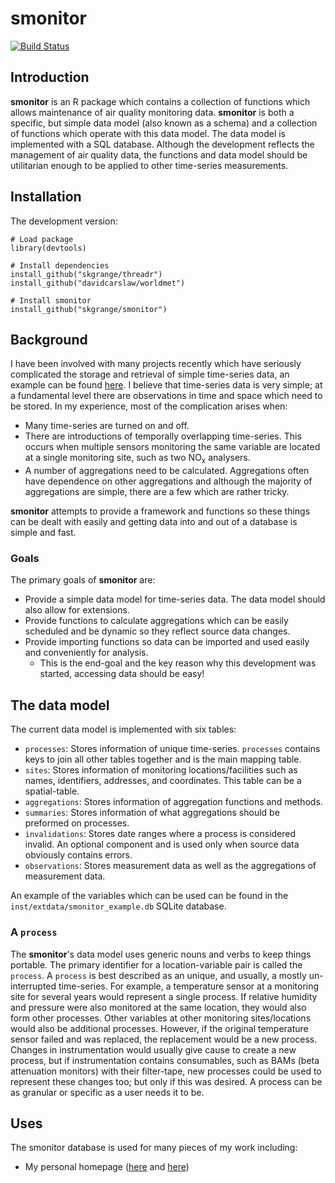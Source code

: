 # **smonitor**

[![Build Status](https://travis-ci.org/skgrange/smonitor.svg?branch=master)](https://travis-ci.org/skgrange/smonitor)

## Introduction

**smonitor** is an R package which contains a collection of functions which allows maintenance of air quality monitoring data. **smonitor** is both a specific, but simple data model (also known as a schema) and a collection of functions which operate with this data model. The data model is implemented with a SQL database. Although the development reflects the management of air quality data, the functions and data model should be utilitarian enough to be applied to other time-series measurements. 

## Installation

The development version: 
```
# Load package
library(devtools)

# Install dependencies
install_github("skgrange/threadr")
install_github("davidcarslaw/worldmet")

# Install smonitor
install_github("skgrange/smonitor")
```

## Background

I have been involved with many projects recently which have seriously complicated the storage and retrieval of simple time-series data, an example can be found [here](https://wiki.52north.org/bin/view/SensorWeb/SosDataModeling). I believe that time-series data is very simple; at a fundamental level there are observations in time and space which need to be stored. In my experience, most of the complication arises when:

  - Many time-series are turned on and off. 
  - There are introductions of temporally overlapping time-series. This occurs when multiple sensors monitoring the same variable are located at a single monitoring site, such as two NO<sub>x</sub> analysers.
  - A number of aggregations need to be calculated. Aggregations often have dependence on other aggregations and although the majority of aggregations are simple, there are a few which are rather tricky. 
  
**smonitor** attempts to provide a framework and functions so these things can be dealt with easily and getting data into and out of a database is simple and fast. 

### Goals

The primary goals of **smonitor** are: 

  - Provide a simple data model for time-series data. The data model should also allow for extensions.
  - Provide functions to calculate aggregations which can be easily scheduled and be dynamic so they reflect source data changes. 
  - Provide importing functions so data can be imported and used easily and conveniently for analysis. 
    - This is the end-goal and the key reason why this development was started, accessing data should be easy! 

## The data model

The current data model is implemented with six tables: 

  - `processes`: Stores information of unique time-series. `processes` contains keys to join all other tables together and is the main mapping table. 
  - `sites`: Stores information of monitoring locations/facilities such as names, identifiers, addresses, and coordinates. This table can be a spatial-table. 
  - `aggregations`: Stores information of aggregation functions and methods.
  - `summaries`: Stores information of what aggregations should be preformed on processes. 
  - `invalidations`: Stores date ranges where a process is considered invalid. An optional component and is used only when source data obviously contains errors. 
  - `observations`: Stores measurement data as well as the aggregations of measurement data.
  
An example of the variables which can be used can be found in the `inst/extdata/smonitor_example.db` SQLite database. 

### A `process`

The **smonitor**'s data model uses generic nouns and verbs to keep things portable. The primary identifier for a location-variable pair is called the `process`. A `process` is best described as an unique, and usually, a mostly un-interrupted time-series. For example, a temperature sensor at a monitoring site for several years would represent a single process. If relative humidity and pressure were also monitored at the same location, they would also form other processes. Other variables at other monitoring sites/locations would also be additional processes. However, if the original temperature sensor failed and was replaced, the replacement would be a new process. Changes in instrumentation would usually give cause to create a new process, but if instrumentation contains consumables, such as BAMs (beta attenuation monitors) with their filter-tape, new processes could be used to represent these changes too; but only if this was desired. A process can be as granular or specific as a user needs it to be. 

## Uses

The smonitor database is used for many pieces of my work including: 

  - My personal homepage ([here](http://skgrange.github.io/temperature_plots.html) and [here](http://skgrange.github.io/air_quality_plots.html))

